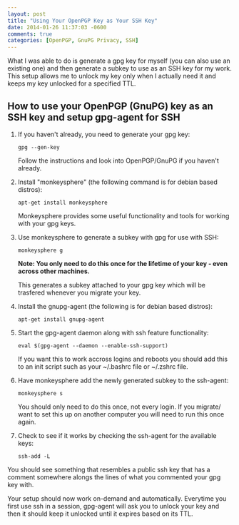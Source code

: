 ```yaml
---
layout: post
title: "Using Your OpenPGP Key as Your SSH Key"
date: 2014-01-26 11:37:03 -0600
comments: true
categories: [OpenPGP, GnuPG Privacy, SSH]
---
```


What I was able to do is generate a gpg key for myself (you can also use an existing one) 
and then generate a subkey to use as an SSH key for my work. This setup allows me to unlock my key only 
when I actually need it and keeps my key unlocked for a specified TTL. 

<!-- more -->

How to use your OpenPGP (GnuPG) key as an SSH key and setup gpg-agent for SSH
-----------------------------------------------------------------------------

1. If you haven't already, you need to generate your gpg key:

   ```
   gpg --gen-key
   ```

   Follow the instructions and look into OpenPGP/GnuPG if you haven't already.

2. Install "monkeysphere" (the following command is for debian based distros):

   ```
   apt-get install monkeysphere
   ```

   Monkeysphere provides some useful functionality and tools for working with your
   gpg keys.

3. Use monkeysphere to generate a subkey with gpg for use with SSH:

   ```
   monkeysphere g
   ```

   **Note: You only need to do this once for the lifetime of your key - even
   across other machines.**

   This generates a subkey attached to your gpg key which will be trasfered whenever you
   migrate your key. 

4. Install the gnupg-agent (the following is for debian based distros):

   ```
   apt-get install gnupg-agent
   ```

5. Start the gpg-agent daemon along with ssh feature functionality:

   ```
   eval $(gpg-agent --daemon --enable-ssh-support)
   ```

   If you want this to work accross logins and reboots you should add this to an 
   init script such as your ~/.bashrc file or ~/.zshrc file.

6. Have monkeysphere add the newly generated subkey to the ssh-agent:

   ```
   monkeysphere s
   ```

   You should only need to do this once, not every login.
   If you migrate/ want to set this up on another computer you will need to run this once again.

7. Check to see if it works by checking the ssh-agent for the available keys:

   ```
   ssh-add -L
   ```

You should see something that resembles a public ssh key that has a comment 
somewhere alongs the lines of what you commented your gpg key with.


Your setup should now work on-demand and automatically. Everytime you first
use ssh in a session, gpg-agent will ask you to unlock your key and then it should
keep it unlocked until it expires based on its TTL.
